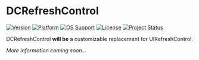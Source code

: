 DCRefreshControl
================

[![Version](http://img.shields.io/badge/version-N/A-red.svg?style=flat)](https://github.com/digitalcuisine/DCRefreshControl)
[![Platform](http://img.shields.io/badge/platform-ios-blue.svg?style=flat)](https://github.com/digitalcuisine/DCRefreshControl)
[![OS Support](http://img.shields.io/badge/support-ios%205+-blue.svg?style=flat)](https://github.com/digitalcuisine/DCRefreshControl)
[![License](http://img.shields.io/badge/license-not%20yet%20decided-333333.svg?style=flat)](https://github.com/digitalcuisine/DCRefreshControl)
[![Project Status](http://img.shields.io/badge/status-in%20progress-orange.svg?style=flat)](https://github.com/digitalcuisine/DCRefreshControl)

DCRefreshControl **will be** a customizable replacement for UIRefreshControl.

_More information coming soon..._
